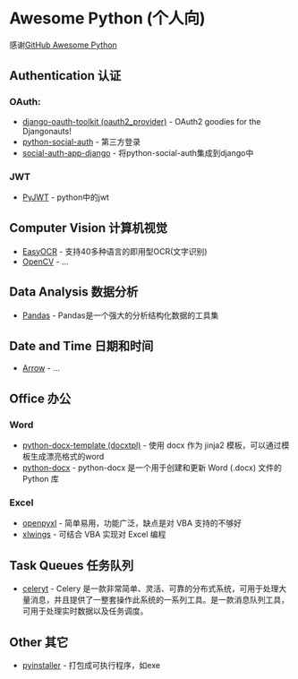 # Awesome Python (个人向)

感谢[GitHub Awesome Python](https://github.com/vinta/awesome-python)

## Authentication 认证

### OAuth:
- [django-oauth-toolkit (oauth2_provider)](https://github.com/jazzband/django-oauth-toolkit) - OAuth2 goodies for the Djangonauts!
- [python-social-auth](https://github.com/omab/python-social-auth) - 第三方登录
- [social-auth-app-django](https://github.com/omab/python-social-auth) - 将python-social-auth集成到django中

### JWT
- [PyJWT](https://github.com/jpadilla/pyjwt) - python中的jwt


## Computer Vision 计算机视觉
- [EasyOCR](https://github.com/JaidedAI/EasyOCR) - 支持40多种语言的即用型OCR(文字识别)
- [OpenCV](https://opencv.org/) - ...


## Data Analysis 数据分析
- [Pandas](http://pandas.pydata.org/) - Pandas是一个强大的分析结构化数据的工具集


## Date and Time 日期和时间
- [Arrow](https://github.com/arrow-py/arrow) - ...


## Office 办公

### Word
- [python-docx-template (docxtpl)](https://github.com/elapouya/python-docx-template) - 使用 docx 作为 jinja2 模板，可以通过模板生成漂亮格式的word
- [python-docx](https://github.com/python-openxml/python-docx) - python-docx 是一个用于创建和更新 Word (.docx) 文件的 Python 库

### Excel
- [openpyxl](https://openpyxl.readthedocs.io/en/stable/) - 简单易用，功能广泛，缺点是对 VBA 支持的不够好
- [xlwings](https://openpyxl.readthedocs.io/en/stable/) - 可结合 VBA 实现对 Excel 编程


## Task Queues 任务队列
- [celeryt](https://docs.celeryq.dev/en/stable/) - Celery 是一款非常简单、灵活、可靠的分布式系统，可用于处理大量消息，并且提供了一整套操作此系统的一系列工具。是一款消息队列工具，可用于处理实时数据以及任务调度。


## Other 其它
- [pyinstaller](https://github.com/pyinstaller/pyinstaller) - 打包成可执行程序，如exe